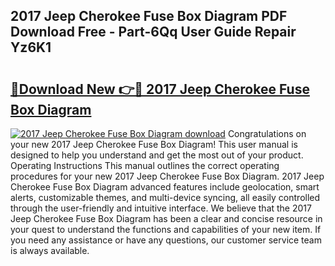 ## 2017 Jeep Cherokee Fuse Box Diagram PDF Download Free - Part-6Qq User Guide Repair Yz6K1

# <h2><a href="http://dfqd3v6.blite.top/?on=2017+Jeep+Cherokee+Fuse+Box+Diagram">🔗Download New 👉🔴 2017 Jeep Cherokee Fuse Box Diagram</a></h2>

[![2017 Jeep Cherokee Fuse Box Diagram download](https://i.imgur.com/lujVjoI.png)](http://dfqd3v6.blite.top/?on=2017+Jeep+Cherokee+Fuse+Box+Diagram)
Congratulations on your new 2017 Jeep Cherokee Fuse Box Diagram! This user manual is designed to help you understand and get the most out of your product. Operating Instructions This manual outlines the correct operating procedures for your new 2017 Jeep Cherokee Fuse Box Diagram. 2017 Jeep Cherokee Fuse Box Diagram advanced features include geolocation, smart alerts, customizable themes, and multi-device syncing, all easily controlled through the user-friendly and intuitive interface. We believe that the 2017 Jeep Cherokee Fuse Box Diagram has been a clear and concise resource in your quest to understand the functions and capabilities of your new item. If you need any assistance or have any questions, our customer service team is always available.
